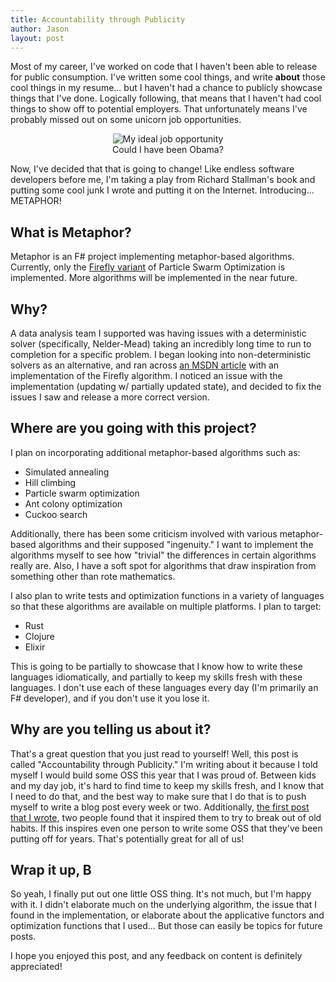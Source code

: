 ```yaml
---
title: Accountability through Publicity
author: Jason
layout: post
---
```


Most of my career, I've worked on code that I haven't been able to release for public consumption. I've written some cool things, and write **about** those cool things in my resume... but I haven't had a chance to publicly showcase things that I've done. Logically following, that means that I haven't had cool things to show off to potential employers. That unfortunately means I've probably missed out on some unicorn job opportunities.

<figure style="text-align: center">
  <img src="https://vignette.wikia.nocookie.net/clubpenguinfanon/images/9/96/Obama_unicorn.png/revision/latest?cb=20100608171503" alt="My ideal job opportunity"/>
  <figcaption>Could I have been Obama?</figcaption>
</figure>

Now, I've decided that that is going to change! Like endless software developers before me, I'm taking a play from Richard Stallman's book and putting some cool junk I wrote and putting it on the Internet. Introducing... METAPHOR!

## What is Metaphor?

Metaphor is an F# project implementing metaphor-based algorithms. Currently, only the [Firefly variant](https://en.wikipedia.org/wiki/Firefly_algorithm) of Particle Swarm Optimization is implemented. More algorithms will be implemented in the near future.

## Why?

A data analysis team I supported was having issues with a deterministic solver
(specifically, Nelder-Mead) taking an incredibly long time to run to completion
for a specific problem. I began looking into non-deterministic solvers as an
alternative, and ran across [an MSDN article](https://msdn.microsoft.com/en-us/magazine/mt147244.aspx)
with an implementation of the Firefly algorithm. I noticed an issue with the
implementation (updating w/ partially updated state), and decided to fix the
issues I saw and release a more correct version.

## Where are you going with this project?

I plan on incorporating additional metaphor-based algorithms such as:
- Simulated annealing
- Hill climbing
- Particle swarm optimization
- Ant colony optimization
- Cuckoo search

Additionally, there has been some criticism involved with various metaphor-based algorithms and their supposed "ingenuity."
I want to implement the algorithms myself to see how "trivial" the differences in certain algorithms really are. Also, I have a soft spot for algorithms that draw inspiration from something other than rote mathematics.

I also plan to write tests and optimization functions in a variety of languages
so that these algorithms are available on multiple platforms. I plan to target:
- Rust
- Clojure
- Elixir

This is going to be partially to showcase that I know how to write these languages idiomatically, and partially to keep my skills fresh with these languages. I don't use each of these languages every day (I'm primarily an F# developer), and if you don't use it you lose it.

## Why are you telling us about it?

That's a great question that you just read to yourself! Well, this post is called "Accountability through Publicity." I'm writing about it because I told myself I would build some OSS this year that I was proud of. Between kids and my day job, it's hard to find time to keep my skills fresh, and I know that I need to do that, and the best way to make sure that I do that is to push myself to write a blog post every week or two. Additionally, [the first post that I wrote](https://dev.to/jdsteinhauser/dont-be-hatin-4387), two people found that it inspired them to try to break out of old habits. If this inspires even one person to write some OSS that they've been putting off for years. That's potentially great for all of us!

## Wrap it up, B

So yeah, I finally put out one little OSS thing. It's not much, but I'm happy with it. I didn't elaborate much on the underlying algorithm, the issue that I found in the implementation, or elaborate about the applicative functors and optimization functions that I used... But those can easily be topics for future posts.

I hope you enjoyed this post, and any feedback on content is definitely appreciated!